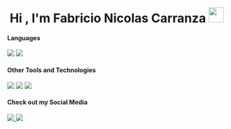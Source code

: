 <h1 align="center">Hi , I'm Fabricio Nicolas Carranza <img src="https://media.giphy.com/media/hvRJCLFzcasrR4ia7z/giphy.gif" width="35"></h1>
<h4> Languages </h4>
<span> 
  <img src="https://img.shields.io/badge/c%23-%23239120.svg?style=for-the-badge&logo=csharp&logoColor=white">
  <img src="https://img.shields.io/badge/java-%23ED8B00.svg?style=for-the-badge&logo=openjdk&logoColor=white">
</span>

<h4> Other Tools and Technologies </h4>
<span>
  <img src="https://img.shields.io/badge/Git-F05032?style=for-the-badge&logo=git&logoColor=white">
  <img src="https://img.shields.io/badge/Microsoft%20SQL%20Server-CC2927?style=for-the-badge&logo=microsoft%20sql%20server&logoColor=white">
   <img src="https://img.shields.io/badge/.NET-5C2D91?style=for-the-badge&logo=.net&logoColor=white">
</span>

<h4> Check out my Social Media </h4>
<span>
  <a href= "www.linkedin.com/in/fabricionicolasok">
<img src= "https://img.shields.io/badge/linkedin-%230077B5.svg?style=for-the-badge&logo=linkedin&logoColor=white">
    <a href= "https://outlook.live.com/mail/0/">
      <img src= "https://img.shields.io/badge/Gmail-D14836?style=for-the-badge&logo=gmail&logoColor=white">
</span>

